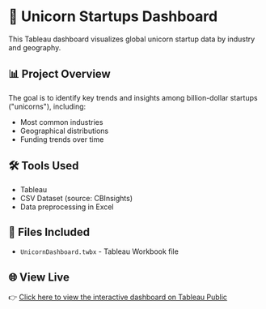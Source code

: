# 🦄 Unicorn Startups Dashboard

This Tableau dashboard visualizes global unicorn startup data by industry and geography.

## 📊 Project Overview
The goal is to identify key trends and insights among billion-dollar startups ("unicorns"), including:

- Most common industries
- Geographical distributions
- Funding trends over time

## 🛠 Tools Used
- Tableau
- CSV Dataset (source: CBInsights)
- Data preprocessing in Excel

## 📂 Files Included
- `UnicornDashboard.twbx` - Tableau Workbook file

## 🌐 View Live
👉 [Click here to view the interactive dashboard on Tableau Public](https://public.tableau.com/app/profile/nuran.nalci/vizzes)

